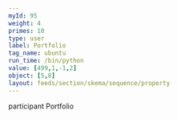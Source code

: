 ```yaml
---
myId: 95
weight: 4
primes: 10
type: user
label: Portfolio
tag_name: ubuntu
run_time: /bin/python
value: [499,1,-1,2]
object: [5,8]
layout: feeds/section/skema/sequence/property
---
```

participant Portfolio
